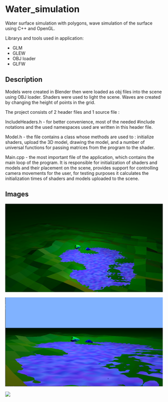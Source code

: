 # Water_simulation
Water surface simulation with polygons, wave simulation of the surface using C++ and OpenGL.

Librarys and tools used in application:
- GLM
- GLEW
- OBJ loader
- GLFW

## Description

Models were created in Blender then were loaded as obj files into the scene using OBJ loader. 
Shaders were used to light the scene. Waves are created by changing the height of points in the grid.

The project consists of 2 header files and 1 source file :

IncludeHeaders.h - for better convenience, most of the needed #include notations and the used
namespaces used are written in this header file.

Model.h - the file contains a class whose methods are used to : initialize shaders, upload the
3D model, drawing the model, and a number of universal functions for passing matrices from the
program to the shader.

Main.cpp - the most important file of the application, which contains the main loop of the program. It is responsible for
initialization of shaders and models and their placement on the scene, provides support for controlling
camera movements for the user, for testing purposes it calculates the initialization times of shaders and
models uploaded to the scene.

## Images
![](GitHub_images/01_WaterSimulation.png)

![](GitHub_images/02_WaterSimulation2.png)

![](GitHub_images/03_WaterSimulatio3.png)

